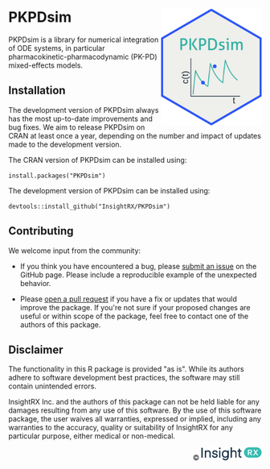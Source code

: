 # PKPDsim <img src="man/figures/hexsticker.png" align="right" width = "200"/>

PKPDsim is a library for numerical integration of ODE systems, in particular pharmacokinetic-pharmacodynamic (PK-PD) mixed-effects models.

## Installation

The development version of PKPDsim always has the most up-to-date improvements
and bug fixes. We aim to release PKPDsim on CRAN at least once a year,
depending on the number and impact of updates made to the development version.

The CRAN version of PKPDsim can be installed using:

```
install.packages("PKPDsim")
```

The development version of PKPDsim can be installed using:

```
devtools::install_github("InsightRX/PKPDsim")
```

## Contributing

We welcome input from the community:

- If you think you have encountered a bug, please [submit an issue](https://github.com/InsightRX/PKPDsim/issues) 
on the GitHub page. Please include a reproducible example of the unexpected 
behavior.

- Please [open a pull request](https://github.com/InsightRX/PKPDsim/pulls) if
you have a fix or updates that would improve the package. If you're not sure if
your proposed changes are useful or within scope of the package, feel free to
contact one of the authors of this package.

## Disclaimer

The functionality in this R package is provided "as is". While its authors 
adhere to software development best practices, the software may still contain 
unintended errors.

InsightRX Inc. and the authors of this package can not be held liable for any
damages resulting from any use of this software. By the use of this software 
package, the user waives all warranties, expressed or implied, including any 
warranties to the accuracy, quality or suitability of InsightRX for any 
particular purpose, either medical or non-medical.


<div align="right">
© <img src="man/figures/insightrx_logo_color.png" alt="InsightRX logo" width="120" />
</div>
